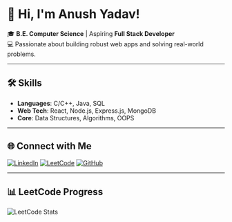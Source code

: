 # 👋 Hi, I'm Anush Yadav!

🎓 **B.E. Computer Science** | Aspiring **Full Stack Developer**  
💻 Passionate about building robust web apps and solving real-world problems.  

---

## 🛠 Skills
- **Languages**: C/C++, Java, SQL  
- **Web Tech**: React, Node.js, Express.js, MongoDB  
- **Core**: Data Structures, Algorithms, OOPS  

---

## 🌐 Connect with Me
[![LinkedIn](https://img.shields.io/badge/LinkedIn-0077B5?style=flat&logo=linkedin&logoColor=white)](https://linkedin.com/in/anush-yadav-74a542274)   [![LeetCode](https://img.shields.io/badge/LeetCode-FFA116?style=flat&logo=leetcode&logoColor=white)](https://leetcode.com/anushyadav)   [![GitHub](https://img.shields.io/badge/GitHub-100000?style=flat&logo=github&logoColor=white)](https://github.com/Anushyadav17)

---

## 📊 LeetCode Progress
![LeetCode Stats](https://leetcard.jacoblin.cool/anushyadav?theme=dark&font=Inter)
